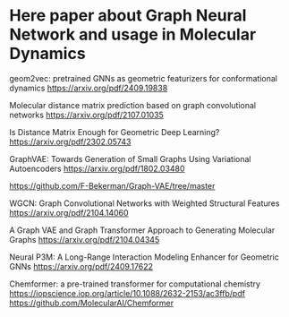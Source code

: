 # Here paper about Graph Neural Network and usage in Molecular Dynamics

geom2vec: pretrained GNNs as geometric featurizers for conformational dynamics
https://arxiv.org/pdf/2409.19838


Molecular distance matrix prediction based on graph convolutional networks
https://arxiv.org/pdf/2107.01035


Is Distance Matrix Enough for Geometric Deep Learning?
https://arxiv.org/pdf/2302.05743


GraphVAE: Towards Generation of Small Graphs Using Variational Autoencoders
https://arxiv.org/pdf/1802.03480

https://github.com/F-Bekerman/Graph-VAE/tree/master


WGCN: Graph Convolutional Networks with Weighted Structural Features
https://arxiv.org/pdf/2104.14060


A Graph VAE and Graph Transformer Approach to Generating Molecular Graphs
https://arxiv.org/pdf/2104.04345


Neural P3M: A Long-Range Interaction Modeling Enhancer for Geometric GNNs
https://arxiv.org/pdf/2409.17622


Chemformer: a pre-trained transformer for computational chemistry
https://iopscience.iop.org/article/10.1088/2632-2153/ac3ffb/pdf
https://github.com/MolecularAI/Chemformer
